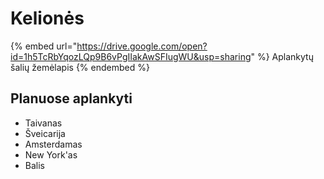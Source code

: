 # Kelionės

{% embed url="https://drive.google.com/open?id=1h5TcRbYqozLQp9B6vPgIIakAwSFIugWU&usp=sharing" %}
Aplankytų šalių žemėlapis
{% endembed %}

## Planuose aplankyti

* Taivanas
* Šveicarija
* Amsterdamas
* New York'as
* Balis
